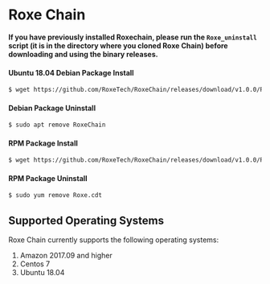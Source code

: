 # Roxe Chain


**If you have previously installed Roxechain, please run the `Roxe_uninstall` script (it is in the directory where you cloned Roxe Chain) before downloading and using the binary releases.**

#### Ubuntu 18.04 Debian Package Install


```sh
$ wget https://github.com/RoxeTech/RoxeChain/releases/download/v1.0.0/RoxeChain-1.0.0.ubuntu-18.04-x86_64.zip

```

#### Debian Package Uninstall

```sh
$ sudo apt remove RoxeChain
```

#### RPM Package Install

```sh
$ wget https://github.com/RoxeTech/RoxeChain/releases/download/v1.0.0/RoxeChain-1.0.0.x86_64-0.x86_64.zip

```

#### RPM Package Uninstall

```sh
$ sudo yum remove Roxe.cdt
```

## Supported Operating Systems

Roxe Chain currently supports the following operating systems:

1. Amazon 2017.09 and higher
2. Centos 7
3. Ubuntu 18.04

